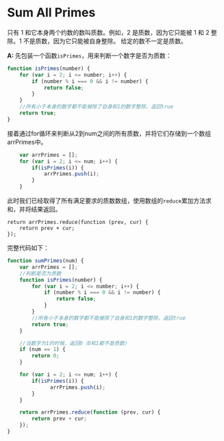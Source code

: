 # Sum All Primes

只有 1 和它本身两个约数的数叫质数。例如，2 是质数，因为它只能被 1 和 2 整除。1 不是质数，因为它只能被自身整除。
给定的数不一定是质数。


<b>A: </b>先包装一个函数<code>isPrimes</code>，用来判断一个数字是否为质数：
```javascript
function isPrimes(number) {
    for (var i = 2; i <= number; i++) {
    	if (number % i === 0 && i != number) {
        	return false;
      	}
    }
    //所有小于本身的数字都不能被除了自身和1的数字整除，返回true
    return true;
}
```
接着通过for循环来判断从2到num之间的所有质数，并将它们存储到一个数组arrPrimes中。
```javascript
	var arrPrimes = [];
	for (var i = 2; i <= num; i++) {
	    if(isPrimes(i)) {
			arrPrimes.push(i);
	    }
	}
```
此时我们已经取得了所有满足要求的质数数组，使用数组的<code>reduce</code>累加方法求和，并将结果返回。
```
return arrPrimes.reduce(function (prev, cur) {
	return prev + cur;
});
```
完整代码如下：
```javascript
function sumPrimes(num) {
	var arrPrimes = [];
	//判断是否为质数
	function isPrimes(number) {
		for (var i = 2; i <= number; i++) {
			if (number % i === 0 && i != number) {
			    return false;
			}
		}
		//所有小于本身的数字都不能被除了自身和1的数字整除，返回true
		return true;
	}

	//当数字为1的时候，返回0（0和1都不是质数）
	if (num == 1) {
		return 0;
	}

	for (var i = 2; i <= num; i++) {
		if(isPrimes(i)) {
			  arrPrimes.push(i);
		}
	}

	return arrPrimes.reduce(function (prev, cur) {
		return prev + cur;
	});
}
```
